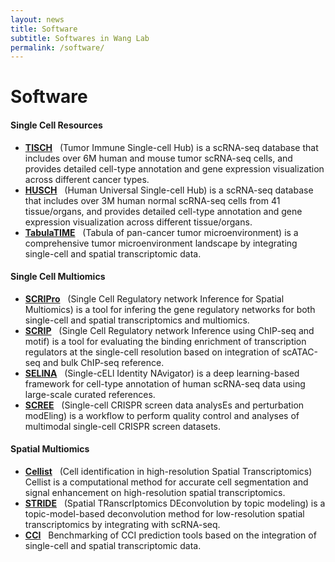 ```yaml
---
layout: news
title: Software
subtitle: Softwares in Wang Lab
permalink: /software/
---
```


# Software
#### Single Cell Resources
- [**TISCH**](http://tisch.comp-genomics.org) &nbsp;
(Tumor Immune Single-cell Hub) is a scRNA-seq database that includes over 6M human and mouse tumor scRNA-seq cells, and provides detailed cell-type annotation and gene expression visualization across different cancer types.
- [**HUSCH**](http://husch.comp-genomics.org) &nbsp;
(Human Universal Single-cell Hub) is a scRNA-seq database that includes over 3M human normal scRNA-seq cells from 41 tissue/organs, and provides detailed cell-type annotation and gene expression visualization across different tissue/organs.
- [**TabulaTIME**](http://timer2.compbio.cn/TabulaTIME) &nbsp;
(Tabula of pan-cancer tumor microenvironment) is a comprehensive tumor microenvironment landscape by integrating single-cell and spatial transcriptomic data.

#### Single Cell Multiomics
- [**SCRIPro**](https://github.com/wanglabtongji/SCRIPro) &nbsp;
(Single Cell Regulatory network Inference for Spatial Multiomics) is a tool for infering the gene regulatory networks for both single-cell and spatial transcriptomics and multiomics.
- [**SCRIP**](https://github.com/wanglabtongji/SCRIP) &nbsp;
(Single Cell Regulatory network Inference using ChIP-seq and motif) is a tool for evaluating the binding enrichment of transcription regulators at the single-cell resolution based on integration of scATAC-seq and bulk ChIP-seq reference.
- [**SELINA**](https://github.com/wanglabtongji/SELINA.py) &nbsp;
(Single-cELl Identity NAvigator) is a deep learning-based framework for cell-type annotation of human scRNA-seq data using large-scale curated references. 
- [**SCREE**](https://github.com/wanglabtongji/SCREE) &nbsp;
(Single-cell CRISPR screen data analysEs and perturbation modEling) is a workflow to perform quality control and analyses of multimodal single-cell CRISPR screen datasets.

#### Spatial Multiomics
- [**Cellist**](https://github.com/wanglabtongji/Cellist) &nbsp;
(Cell identification in high-resolution Spatial Transcriptomics) Cellist is a computational method for accurate cell segmentation and signal enhancement on high-resolution spatial transcriptomics.
- [**STRIDE**](https://github.com/wanglabtongji/STRIDE) &nbsp;
(Spatial TRanscrIptomics DEconvolution by topic modeling) is a topic-model-based deconvolution method for low-resolution spatial transcriptomics by integrating with scRNA-seq.
- [**CCI**](https://github.com/wanglabtongji/CCI) &nbsp;
Benchmarking of CCI prediction tools based on the integration of single-cell and spatial transcriptomic data.